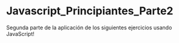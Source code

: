 # Javascript_Principiantes_Parte2
Segunda parte de la aplicación de los siguientes ejercicios usando JavaScript!
